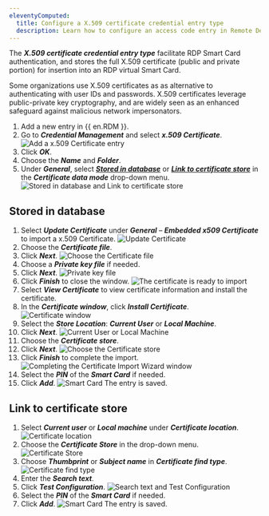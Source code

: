 ```yaml
---
eleventyComputed:
  title: Configure a X.509 certificate credential entry type
  description: Learn how to configure an access code entry in Remote Desktop Manager
---
```

The ***X.509 certificate credential entry type*** facilitate RDP Smart Card authentication, and stores the full X.509 certificate (public and private portion) for insertion into an RDP virtual Smart Card.

Some organizations use X.509 certificates as as alternative to authenticating with user IDs and passwords. X.509 certificates leverage public-private key cryptography, and are widely seen as an enhanced safeguard against malicious network impersonators.

1. Add a new entry in {{ en.RDM }}.
1. Go to ***Credential Management*** and select ***x.509 Certificate***.
![Add a x.509 Certificate entry](https://cdnweb.devolutions.net/docs/docs_en_kb_KB2362.png)
1. Click ***OK***.
1. Choose the ***Name*** and ***Folder***.
1. Under ***General***, select [***Stored in database***](https://docs.devolutions.net/kb/remote-desktop-manager/knowledge-base/configure-x509-certificate-credential-entry-type/#stored-in-database) or [***Link to certificate store***](https://docs.devolutions.net/kb/remote-desktop-manager/knowledge-base/configure-x509-certificate-credential-entry-type/#link-to-certificate-store) in the ***Certificate data mode*** drop-down menu.
![Stored in database and Link to certificate store](https://cdnweb.devolutions.net/docs/docs_en_kb_KB2344.png)

## Stored in database

1. Select ***Update Certificate*** under ***General*** – ***Embedded x509 Certificate*** to import a x.509 Certificate.
![Update Certificate](https://cdnweb.devolutions.net/docs/docs_en_kb_KB2345.png)
1. Choose the ***Certificate file***.
1. Click ***Next***.
![Choose the Certificate file](https://cdnweb.devolutions.net/docs/docs_en_kb_KB2346.png)
1. Choose a ***Private key file*** if needed.
1. Click ***Next***.
![Private key file](https://cdnweb.devolutions.net/docs/docs_en_kb_KB2347.png)
1. Click ***Finish*** to close the window.
![The certificate is ready to import](https://cdnweb.devolutions.net/docs/docs_en_kb_KB2348.png)
1. Select ***View Certificate*** to view certificate information and install the certificate.
1. In the ***Certificate window***, click ***Install Certificate***.
![Certificate window](https://cdnweb.devolutions.net/docs/docs_en_kb_KB2349.png)
1. Select the ***Store Location***: ***Current User*** or ***Local Machine***.
1. Click ***Next***.
![Current User or Local Machine](https://cdnweb.devolutions.net/docs/docs_en_kb_KB2350.png)
1. Choose the ***Certificate store***.
1. Click ***Next***.
![Choose the Certificate store](https://cdnweb.devolutions.net/docs/docs_en_kb_KB2351.png)
1. Click ***Finish*** to complete the import.
![Completing the Certificate Import Wizard window](https://cdnweb.devolutions.net/docs/docs_en_kb_KB2352.png)
1. Select the ***PIN*** of the ***Smart Card*** if needed.
1. Click ***Add***.
![Smart Card](https://cdnweb.devolutions.net/docs/docs_en_kb_KB2353.png)
The entry is saved.

## Link to certificate store

1. Select ***Current user*** or ***Local machine*** under ***Certificate location***.
![Certificate location](https://cdnweb.devolutions.net/docs/docs_en_kb_KB2354.png)
1. Choose the ***Certificate Store*** in the drop-down menu.
![Certificate Store](https://cdnweb.devolutions.net/docs/docs_en_kb_KB2355.png)
1. Choose ***Thumbprint*** or ***Subject name*** in ***Certificate find type***.
![Certificate find type](https://cdnweb.devolutions.net/docs/docs_en_kb_KB2356.png)
1. Enter the ***Search text***.
1. Click ***Test Configuration***.
![Search text and Test Configuration](https://cdnweb.devolutions.net/docs/docs_en_kb_KB2357.png)
1. Select the ***PIN*** of the ***Smart Card*** if needed.
1. Click ***Add***.
![Smart Card](https://cdnweb.devolutions.net/docs/docs_en_kb_KB2353.png)
The entry is saved.
